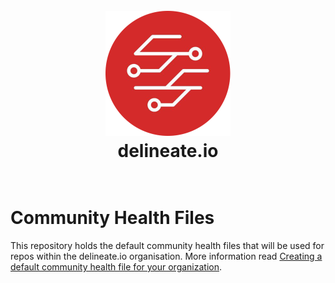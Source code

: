 <!-- markdownlint-disable -->
<h1 align="center">
  <br>
    <img src="assets/logo.png" alt="logo" width="200">
  <br>
  delineate.io
  <br>
  <br>
</h1>
<!-- markdownlint-enable -->

# Community Health Files

This repository holds the default community health files that will be used for repos within the delineate.io organisation.  More information read
[Creating a default community health file for your organization](https://help.github.com/en/articles/creating-a-default-community-health-file-for-your-organization).
